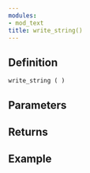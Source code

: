 ```yaml
---
modules:
- mod_text
title: write_string()
---
```


## Definition

    write_string ( )

## Parameters

## Returns

## Example

```
```
